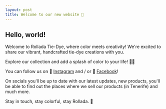 ```yaml
---
layout: post
title: Welcome to our new website 🌈
---
```


## Hello, world!

Welcome to Rollada Tie-Dye, where color meets creativity! We're excited to share our vibrant, handcrafted tie-dye creations with you.

Explore our collection and add a splash of color to your life! 🌈👕

You can follow us on 🔗 [Instagram](https://www.instagram.com/rollada_tie_dye/) and / or 🔗 [Facebook](https://www.facebook.com/rolladatiedye)!

On socials you'll be up to date with our latest updates, new products, you'll be able to find out the places where we sell our products (in Tenerife) and much more. 

Stay in touch, stay colorful, stay Rollada. 🌈